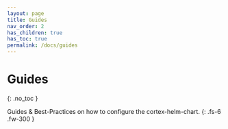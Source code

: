 ```yaml
---
layout: page
title: Guides
nav_order: 2
has_children: true
has_toc: true
permalink: /docs/guides
---
```

# Guides
{: .no_toc }

Guides & Best-Practices on how to configure the cortex-helm-chart.
{: .fs-6 .fw-300 }